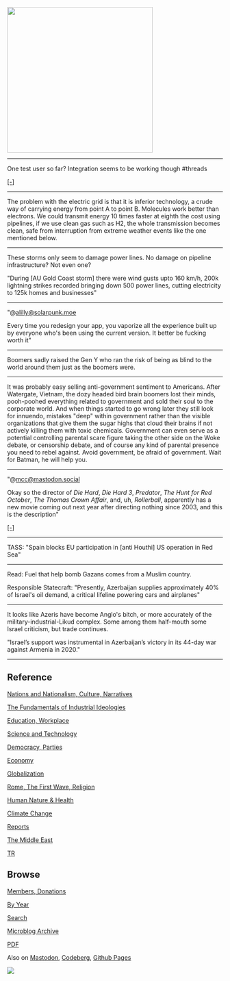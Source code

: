 
<img width='340' src='https://files.botsin.space/media_attachments/files/111/637/966/819/534/850/original/b1cfb1e809cbf93d.png'/> 

---

One test user so far? Integration seems to be working though \#threads

[[-]](https://cdn.fosstodon.org/media_attachments/files/111/645/247/263/347/041/original/ab18cf90f90859e6.jpg)

---

The problem with the electric grid is that it is inferior technology,
a crude way of carrying energy from point A to point B. Molecules work
better than electrons. We could transmit energy 10 times faster at
eighth the cost using pipelines, if we use clean gas such as H2, the
whole transmission becomes clean, safe from interruption from extreme
weather events like the one mentioned below.

---

These storms only seem to damage power lines. No damage on pipeline
infrastructure? Not even one?

"During [AU Gold Coast storm] there were wind gusts upto 160 km/h,
200k lightning strikes recorded bringing down 500 power lines,
cutting electricity to 125k homes and businesses"

---

"@alilly@solarpunk.moe

Every time you redesign your app, you vaporize all the experience
built up by everyone who's been using the current version. It better
be fucking worth it"

---

Boomers sadly raised the Gen Y who ran the risk of being as blind to
the world around them just as the boomers were.

---

It was probably easy selling anti-government sentiment to Americans.
After Watergate, Vietnam, the dozy headed bird brain boomers lost
their minds, pooh-poohed everything related to government and sold
their soul to the corporate world. And when things started to go wrong
later they still look for innuendo, mistakes "deep" within government
rather than the visible organizations that give them the sugar highs
that cloud their brains if not actively killing them with toxic
chemicals. Government can even serve as a potential controlling parental
scare figure taking the other side on the Woke debate, or censorship
debate, and of course any kind of parental presence you need to rebel
against. Avoid government, be afraid of government. Wait for Batman,
he will help you.

---

"@mcc@mastodon.social

Okay so the director of *Die Hard*, *Die Hard 3*, *Predator*, *The
Hunt for Red October*, *The Thomas Crown Affair*, and, uh,
*Rollerball*, apparently has a new movie coming out next year after
directing nothing since 2003, and this is the description"

[[-]](https://files.mastodon.social/media_attachments/files/111/639/308/780/722/562/original/9044fe1ab6560640.png)

---

TASS: "Spain blocks EU participation in [anti Houthi] US operation in
Red Sea"

---

Read: Fuel that help bomb Gazans comes from a Muslim country.

Responsible Statecraft: "Presently, Azerbaijan supplies approximately
40% of Israel's oil demand, a critical lifeline powering cars and
airplanes"

---

It looks like Azeris have become Anglo's bitch, or more accurately of
the military-industrial-Likud complex. Some among them half-mouth some
Israel criticism, but trade continues.

"Israel’s support was instrumental in Azerbaijan’s victory in its
44-day war against Armenia in 2020."

---

## Reference

[Nations and Nationalism, Culture, Narratives](0119/2013/02/nations-and-nationalism.html)

[The Fundamentals of Industrial Ideologies](0119/2011/04/fundamentals-of-industrial-ideologies.html)

[Education, Workplace](0119/2017/09/education-workplace.html)

[Science and Technology](0119/2018/09/science-technology.html)

[Democracy, Parties](0119/2016/11/democracy.html)

[Economy](2021/01/economy.html)

[Globalization](0119/2018/09/globalization.html)

[Rome, The First Wave, Religion](0119/2017/12/rome.html)

[Human Nature & Health](2020/07/human-nature.html)

[Climate Change](2022/01/climate.html)

[Reports](2021/01/reports.html)

[The Middle East](0119/2019/07/middleeast.html)

[TR](../tr/index.html)

## Browse

[Members, Donations](2022/08/members.html)

[By Year](years.html)

[Search](search.html)

[Microblog Archive](mbl/index.html)

[PDF](https://drive.google.com/uc?export=view&id=1FSi-1MnqXVq_PVTEXzzflwN8-7h92N_R)

Also on 
[Mastodon](https://fosstodon.org/@muratk5n),
[Codeberg](https://muratk5n.codeberg.page/en/),
[Github Pages](https://muratk5n.github.io/thirdwave/en/)

<img src='https://drive.google.com/uc?export=view&id=1zsIeciFSvlr-sWB84Tc0mfZ_NYqn9VQx'/> 
